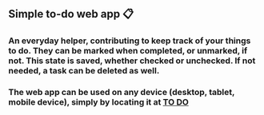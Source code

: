 ## Simple to-do web app 📋

### An everyday helper, contributing to keep track of your things to do. They can be marked when completed, or unmarked, if not. This state is saved, whether checked or unchecked. If not needed, a task can be deleted as well.<br/>
### The web app can be used on any device (desktop, tablet, mobile device), simply by locating it at [TO DO](https://dmtfvn.github.io/to-do/)
